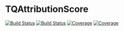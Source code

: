 # TQAttributionScore

[![Build Status](https://travis-ci.com/PierreLucBoivin/TQAttributionScore.jl.svg?branch=main)](https://travis-ci.com/PierreLucBoivin/TQAttributionScore.jl)
[![Build Status](https://ci.appveyor.com/api/projects/status/github/PierreLucBoivin/TQAttributionScore.jl?svg=true)](https://ci.appveyor.com/project/PierreLucBoivin/TQAttributionScore-jl)
[![Coverage](https://codecov.io/gh/PierreLucBoivin/TQAttributionScore.jl/branch/main/graph/badge.svg)](https://codecov.io/gh/PierreLucBoivin/TQAttributionScore.jl)
[![Coverage](https://coveralls.io/repos/github/PierreLucBoivin/TQAttributionScore.jl/badge.svg?branch=main)](https://coveralls.io/github/PierreLucBoivin/TQAttributionScore.jl?branch=main)

